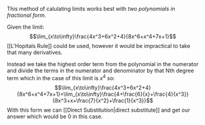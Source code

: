 This method of calulating limits works best with *two polynomials in fractional form*.

Given the limit: $$\lim_{x\to\infty}\frac{4x^3+6x^2+4}{8x^6+x^4+7x+1}$$ [[L'Hopitals Rule]] could be used, however it would be impractical to take that many derivatives.

Instead we take the highest order term from the polynomial in the numerator and divide the terms in the numerator and denominator by that Nth degree term which in the case of this limit is $x^4$ so: $$\lim_{x\to\infty}\frac{4x^3+6x^2+4}{8x^6+x^4+7x+1}=\lim_{x\to\infty}\frac{4+\frac{6}{x}+\frac{4}{x^3}}{8x^3+x+\frac{7}{x^2}+\frac{1}{x^3}}$$
With this form we can [[Direct Substitution|direct substitute]] and get our answer which would be 0 in this case.